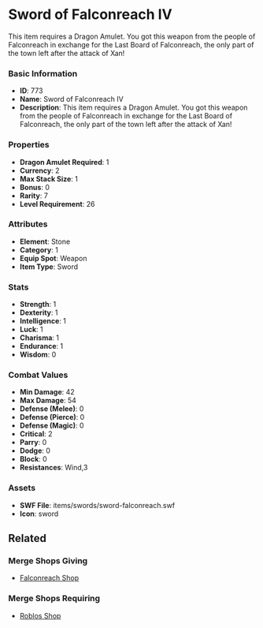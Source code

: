# Sword of Falconreach IV

This item requires a Dragon Amulet. You got this weapon from the people of Falconreach in exchange for the Last Board of Falconreach, the only part of the town left after the attack of Xan!

### Basic Information

- **ID**: 773
- **Name**: Sword of Falconreach IV
- **Description**: This item requires a Dragon Amulet. You got this weapon from the people of Falconreach in exchange for the Last Board of Falconreach, the only part of the town left after the attack of Xan!

### Properties

- **Dragon Amulet Required**: 1
- **Currency**: 2
- **Max Stack Size**: 1
- **Bonus**: 0
- **Rarity**: 7
- **Level Requirement**: 26

### Attributes

- **Element**: Stone
- **Category**: 1
- **Equip Spot**: Weapon
- **Item Type**: Sword

### Stats

- **Strength**: 1
- **Dexterity**: 1
- **Intelligence**: 1
- **Luck**: 1
- **Charisma**: 1
- **Endurance**: 1
- **Wisdom**: 0

### Combat Values

- **Min Damage**: 42
- **Max Damage**: 54
- **Defense (Melee)**: 0
- **Defense (Pierce)**: 0
- **Defense (Magic)**: 0
- **Critical**: 2
- **Parry**: 0
- **Dodge**: 0
- **Block**: 0
- **Resistances**: Wind,3

### Assets

- **SWF File**: items/swords/sword-falconreach.swf
- **Icon**: sword

## Related

### Merge Shops Giving

- [Falconreach Shop](../merge-shops/24-falconreach-shop.md)

### Merge Shops Requiring

- [Roblos Shop](../merge-shops/108-roblos-shop.md)

